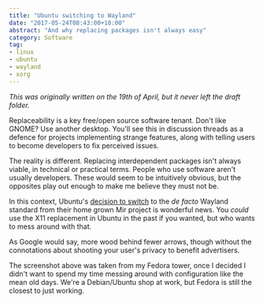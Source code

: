 ```yaml
---
title: "Ubuntu switching to Wayland"
date: "2017-05-24T08:43:00+10:00"
abstract: "And why replacing packages isn't always easy"
category: Software
tag:
- linux
- ubuntu
- wayland
- xorg
---
```

<p style="font-style:italic">This was originally written on the 19th of April, but it never left the draft folder.</p>

Replaceability is a key free/open source software tenant. Don't like GNOME? Use another desktop. You'll see this in discussion threads as a defence for projects implementing strange features, along with telling users to become developers to fix perceived issues.

The reality is different. Replacing interdependent packages isn't always viable, in technical or practical terms. People who use software aren't usually developers. These would seem to be intuitively obvious, but the opposites play out enough to make me believe they must not be.

In this context, Ubuntu's [decision to switch] to the *de facto* Wayland standard from their home grown Mir project is wonderful news. You *could* use the X11 replacement in Ubuntu in the past if you wanted, but who wants to mess around with that.

As Google would say, more wood behind fewer arrows, though without the connotations about shooting your user's privacy to benefit advertisers.

The screenshot above was taken from my Fedora tower, once I decided I didn't want to spend my time messing around with configuration like the mean old days. We're a Debian/Ubuntu shop at work, but Fedora is still the closest to just working.

[decision to switch]: https://wiki.ubuntu.com/Wayland

